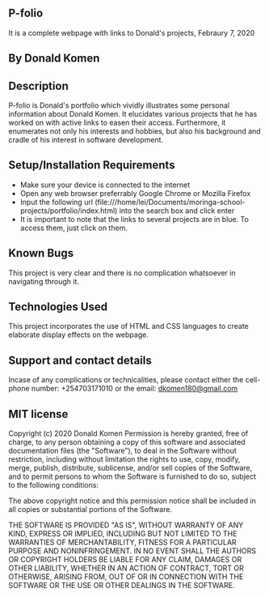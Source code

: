 ## P-folio
It is a complete webpage with links to Donald's projects, Febraury 7, 2020
## By Donald Komen

## Description
P-folio is Donald's portfolio which vividly illustrates some personal information about Donald Komen. It elucidates various projects that he has worked on with active links to easen their access. Furthermore, it enumerates not only his interests and hobbies, but also his background and cradle of his interest in software development.

## Setup/Installation Requirements
* Make sure your device is connected to the internet
* Open any web browser preferrably Google Chrome or Mozilla Firefox
* Input the following url (file:///home/lei/Documents/moringa-school-projects/portfolio/index.html) into the search box and click enter
* It is important to note that the links to several projects are in blue. To access them, just click on them.

## Known Bugs
This project is very clear and there is no complication whatsoever in navigating through it.
## Technologies Used
This project incorporates the use of HTML and CSS languages to create elaborate display effects on the webpage.
## Support and contact details
Incase of any complications or technicalities, please contact either the cell-phone number: +254703171010 or the email: dkomen180@gmail.com

## MIT license

Copyright (c) 2020 Donald Komen
Permission is hereby granted, free of charge, to any person obtaining a copy
of this software and associated documentation files (the "Software"), to deal
in the Software without restriction, including without limitation the rights
to use, copy, modify, merge, publish, distribute, sublicense, and/or sell
copies of the Software, and to permit persons to whom the Software is
furnished to do so, subject to the following conditions:

The above copyright notice and this permission notice shall be included in all
copies or substantial portions of the Software.

THE SOFTWARE IS PROVIDED "AS IS", WITHOUT WARRANTY OF ANY KIND, EXPRESS OR
IMPLIED, INCLUDING BUT NOT LIMITED TO THE WARRANTIES OF MERCHANTABILITY,
FITNESS FOR A PARTICULAR PURPOSE AND NONINFRINGEMENT. IN NO EVENT SHALL THE
AUTHORS OR COPYRIGHT HOLDERS BE LIABLE FOR ANY CLAIM, DAMAGES OR OTHER
LIABILITY, WHETHER IN AN ACTION OF CONTRACT, TORT OR OTHERWISE, ARISING FROM,
OUT OF OR IN CONNECTION WITH THE SOFTWARE OR THE USE OR OTHER DEALINGS IN THE
SOFTWARE.
  